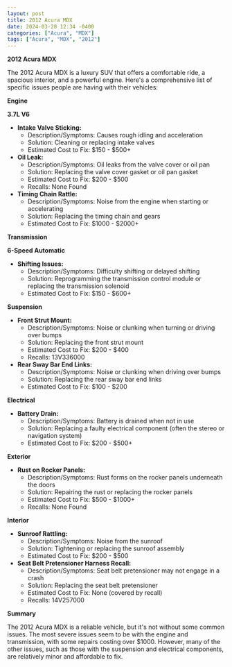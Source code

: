 ```yaml
---
layout: post
title: 2012 Acura MDX
date: 2024-03-28 12:34 -0400
categories: ["Acura", "MDX"]
tags: ["Acura", "MDX", "2012"]
---
```

**2012 Acura MDX**

The 2012 Acura MDX is a luxury SUV that offers a comfortable ride, a spacious interior, and a powerful engine. Here's a comprehensive list of specific issues people are having with their vehicles:

**Engine**

**3.7L V6**

* **Intake Valve Sticking:**
    * Description/Symptoms: Causes rough idling and acceleration
    * Solution: Cleaning or replacing intake valves
    * Estimated Cost to Fix: $150 - $500+
* **Oil Leak:**
    * Description/Symptoms: Oil leaks from the valve cover or oil pan
    * Solution: Replacing the valve cover gasket or oil pan gasket
    * Estimated Cost to Fix: $200 - $500
    * Recalls: None Found
* **Timing Chain Rattle:**
    * Description/Symptoms: Noise from the engine when starting or accelerating
    * Solution: Replacing the timing chain and gears
    * Estimated Cost to Fix: $1000 - $2000+

**Transmission**

**6-Speed Automatic**

* **Shifting Issues:**
    * Description/Symptoms: Difficulty shifting or delayed shifting
    * Solution: Reprogramming the transmission control module or replacing the transmission solenoid
    * Estimated Cost to Fix: $150 - $600+

**Suspension**

* **Front Strut Mount:**
    * Description/Symptoms: Noise or clunking when turning or driving over bumps
    * Solution: Replacing the front strut mount
    * Estimated Cost to Fix: $200 - $400
    * Recalls: 13V336000
* **Rear Sway Bar End Links:**
    * Description/Symptoms: Noise or clunking when driving over bumps
    * Solution: Replacing the rear sway bar end links
    * Estimated Cost to Fix: $100 - $200

**Electrical**

* **Battery Drain:**
    * Description/Symptoms: Battery is drained when not in use
    * Solution: Replacing a faulty electrical component (often the stereo or navigation system)
    * Estimated Cost to Fix: $200 - $500+

**Exterior**

* **Rust on Rocker Panels:**
    * Description/Symptoms: Rust forms on the rocker panels underneath the doors
    * Solution: Repairing the rust or replacing the rocker panels
    * Estimated Cost to Fix: $500 - $1000+
    * Recalls: None Found

**Interior**

* **Sunroof Rattling:**
    * Description/Symptoms: Noise from the sunroof
    * Solution: Tightening or replacing the sunroof assembly
    * Estimated Cost to Fix: $200 - $500
* **Seat Belt Pretensioner Harness Recall:**
    * Description/Symptoms: Seat belt pretensioner may not engage in a crash
    * Solution: Replacing the seat belt pretensioner
    * Estimated Cost to Fix: None (covered by recall)
    * Recalls: 14V257000

**Summary**

The 2012 Acura MDX is a reliable vehicle, but it's not without some common issues. The most severe issues seem to be with the engine and transmission, with some repairs costing over $1000. However, many of the other issues, such as those with the suspension and electrical components, are relatively minor and affordable to fix.
